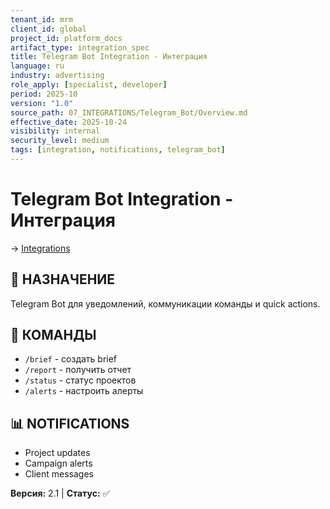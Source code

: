 ```yaml
---
tenant_id: mrm
client_id: global
project_id: platform_docs
artifact_type: integration_spec
title: Telegram Bot Integration - Интеграция
language: ru
industry: advertising
role_apply: [specialist, developer]
period: 2025-10
version: "1.0"
source_path: 07_INTEGRATIONS/Telegram_Bot/Overview.md
effective_date: 2025-10-24
visibility: internal
security_level: medium
tags: [integration, notifications, telegram_bot]
---
```


# Telegram Bot Integration - Интеграция

→ [Integrations](../_README.md)

## 🎯 НАЗНАЧЕНИЕ
Telegram Bot для уведомлений, коммуникации команды и quick actions.

## 🤖 КОМАНДЫ
- `/brief` - создать brief
- `/report` - получить отчет
- `/status` - статус проектов
- `/alerts` - настроить алерты

## 📊 NOTIFICATIONS
- Project updates
- Campaign alerts
- Client messages

**Версия:** 2.1 | **Статус:** ✅


